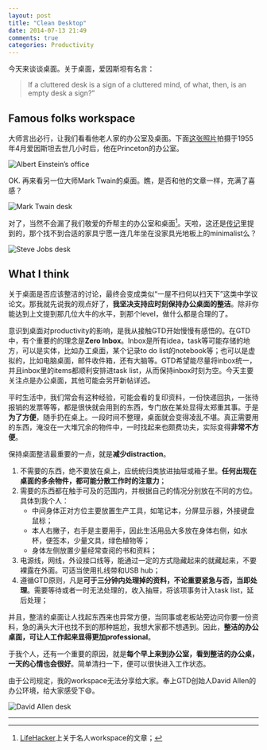 ```yaml
---
layout: post
title: "Clean Desktop"
date: 2014-07-13 21:49
comments: true
categories: Productivity
---
```


今天来谈谈桌面。关于桌面，爱因斯坦有名言：

>If a cluttered desk is a sign of a cluttered mind, of what, then, is an empty desk a sign?”

<!--more-->

## Famous folks workspace

大师言出必行，让我们看看他老人家的办公室及桌面。下面[这张照片](http://life.time.com/?attachment_id=13800)拍摄于1955年4月爱因斯坦去世几小时后，他在Princeton的办公室。

![Albert Einstein’s office](https://dl.dropboxusercontent.com/u/6459697/blogimage/20140713_albert_einstein_desk.png)

OK. 再来看另一位大师Mark Twain的桌面。瞧，是否和他的文章一样，充满了喜感？

![Mark Twain desk](https://dl.dropboxusercontent.com/u/6459697/blogimage/20140713_mark_twain_desk.png)

对了，当然不会漏了我们敬爱的乔帮主的办公室和桌面[^1]。天啦，这还是[传记](http://www.amazon.com/Steve-Jobs-Walter-Isaacson-ebook/dp/B004W2UBYW)里提到的，那个找不到合适的家具宁愿一连几年坐在没家具光地板上的minimalist么？

![Steve Jobs desk](https://dl.dropboxusercontent.com/u/6459697/blogimage/20140713_steve_jobs_desk.png)

## What I think

关于桌面是否应该整洁的讨论，最终会变成类似“一屋不扫何以扫天下”这类中学议论文。那我就先说我的观点好了，**我坚决支持应时刻保持办公桌面的整洁**。除非你能达到上文提到那几位大牛的水平，到那个level，做什么都是合理的了。

意识到桌面对productivity的影响，是我从接触GTD开始慢慢有感悟的。在GTD中，有个重要的的理念是**Zero Inbox**。Inbox是所有idea，task等可能存储的地方，可以是实体，比如办工桌面，某个记录to do list的notebook等；也可以是虚拟的，比如电脑桌面，邮件收件箱，还有大脑等。GTD希望能尽量将inbox统一，并且inbox里的items都顺利安排进task list，从而保持inbox时刻为空。今天主要关注点是办公桌面，其他可能会另开新帖详述。

平时生活中，我们常会有这种经验，可能会看的复印资料，一份快递回执，一张待报销的发票等等，都是很快就会用到的东西，专门放在某处显得太郑重其事。于是**为了方便**，随手扔在桌上。一段时间不整理，桌面就会变得凌乱不堪。真正需要用的东西，淹没在一大堆冗余的物件中，一时找起来也颇费功夫，实际变得**非常不方便**。

保持桌面整洁最重要的一点，就是**减少distraction**。

1. 不需要的东西，绝不要放在桌上，应统统归类放进抽屉或箱子里。**任何出现在桌面的多余物件，都可能分散工作时的注意力**；
2. 需要的东西都在触手可及的范围内，并根据自己的情况分别放在不同的方位。具体到我个人：
	* 中间身体正对方位主要放置生产工具，如笔记本，分屏显示器，外接键盘鼠标；
	* 本人右撇子，右手是主要用手，因此生活用品大多放在身体右侧，如水杯，便签本，少量文具，绿色植物等；
	* 身体左侧放置少量经常查阅的书和资料；
3. 电源线，网线，外设接口线等，能通过一定的方式隐藏起来的就藏起来，不要裸露在外面。可适当使用扎线带和USB hub；
4. 遵循GTD原则，凡是**可于三分钟内处理掉的资料，不论重要紧急与否，当即处理**。需要等待或者一时无法处理的，收入抽屉，将该项事务计入task list，延后处理；

并且，整洁的桌面让人找起东西来也异常方便，当同事或老板站旁边问你要一份资料，急的满头大汗也找不到的那种尴尬，我想大家都不想遇到。因此，**整洁的办公桌面，可让人工作起来显得更加professional**。

于我个人，还有一个重要的原因，就是**每个早上来到办公室，看到整洁的办公桌，一天的心情也会很好**。简单清扫一下，便可以很快进入工作状态。

由于公司规定，我的workspace无法分享给大家。奉上GTD创始人David Allen的办公环境，给大家感受下:smile:。

![David Allen desk](https://dl.dropboxusercontent.com/u/6459697/blogimage/20140713_david_allen_desk.png)

----
[^1]: [LifeHacker](http://lifehacker.com/5367129/nine-workspaces-where-famous-folks-get-stuff-done)上关于名人workspace的文章；



